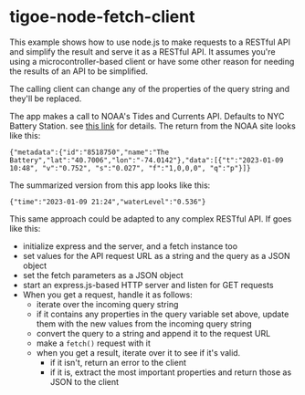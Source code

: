 # tigoe-node-fetch-client
 
This example shows how to use node.js to make requests to a RESTful API and simplify the result and serve it as a RESTful API. It assumes you're using a microcontroller-based client or have some other reason for needing the results of an API to be simplified. 
 
The calling client can change any of the properties of the query string and they'll be replaced.
 
The app makes a call to NOAA's Tides and Currents API. Defaults to NYC Battery Station. see [this link](https://api.tidesandcurrents.noaa.gov/api/prod/responseHelp.html) for details. The return from the NOAA site looks like this:
    
````
{"metadata":{"id":"8518750","name":"The Battery","lat":"40.7006","lon":"-74.0142"},"data":[{"t":"2023-01-09 10:48", "v":"0.752", "s":"0.027", "f":"1,0,0,0", "q":"p"}]}
````
    
The summarized version from this app looks like this:
````
{"time":"2023-01-09 21:24","waterLevel":"0.536"}
````

This same approach could be adapted to any complex RESTful API. If goes like this:

*  initialize express and the server, and a fetch instance too
*  set values for the API request URL as a string and the query  as a JSON object
*  set the fetch parameters as a JSON object
*  start an express.js-based HTTP server and listen for GET requests
*  When you get a request, handle it as follows:
    * iterate over the incoming query string
    * if it contains any properties in the query variable set above, update them with the new values from the incoming query string
    * convert the query to a string and append it to the request URL
    * make a `fetch()` request with it
    * when you get a result, iterate over it to see if it's valid.
        * if it isn't, return an error to the client
        * if it is, extract the most important properties and return those as JSON to the client
